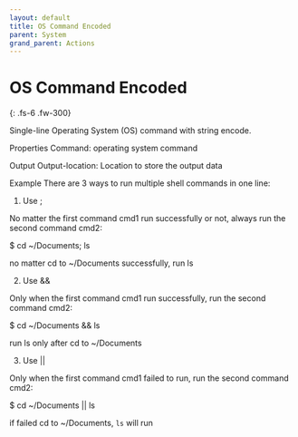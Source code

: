 ```yaml
---
layout: default
title: OS Command Encoded
parent: System
grand_parent: Actions
---
```

# OS Command Encoded
{: .fs-6 .fw-300}

  Single-line Operating System (OS) command with string encode.

Properties
Command: operating system command

Output
Output-location: Location to store the output data

Example
There are 3 ways to run multiple shell commands in one line:

1) Use ;

No matter the first command cmd1 run successfully or not, always run the second command cmd2:

$ cd ~/Documents; ls

no matter cd to ~/Documents successfully, run ls

2) Use &&

Only when the first command cmd1 run successfully, run the second command cmd2:

$ cd ~/Documents && ls

run ls only after cd to ~/Documents

3) Use ||

Only when the first command cmd1 failed to run, run the second command cmd2:

$ cd ~/Documents || ls

if failed cd to ~/Documents, `ls` will run

